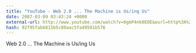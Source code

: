 ```yaml
---
title: "YouTube - Web 2.0 ... The Machine is Us/ing Us"
date: 2007-03-09 03:43:24 +0000
external-url: http://www.youtube.com/watch?v=6gmP4nk0EOE&eurl=http%3A%2F%2Faunraza.com%2F2007%2F02%2F12%2Fweb-20-with-music%2F
hash: 92f95fab6815b5c80aac5fa49591b576
---
```


Web 2.0 ... The Machine is Us/ing Us
